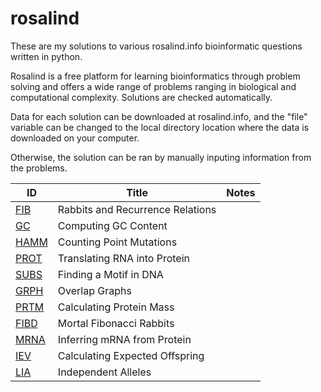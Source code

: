 # rosalind

These are my solutions to various rosalind.info bioinformatic questions written in python.

Rosalind is a free platform for learning bioinformatics through problem solving and offers a wide range of problems ranging in biological and computational complexity. Solutions are checked automatically.

Data for each solution can be downloaded at rosalind.info, and the "file" variable can be changed to the local directory location where the data is downloaded on your computer.

Otherwise, the solution can be ran by manually inputing information from the problems.

| ID   | Title                                          | Notes |
|------|------------------------------------------------|---------|
| [FIB](/fib)  | Rabbits and Recurrence Relations               |        |
| [GC](/gc)   | Computing GC Content                           |        |
| [HAMM](/hamm) | Counting Point Mutations                       |        |
| [PROT](/prot) | Translating RNA into Protein                   |        |
| [SUBS](/subs) | Finding a Motif in DNA                         |        |
| [GRPH](/grph) | Overlap Graphs                                 |        |
| [PRTM](/prtm) | Calculating Protein Mass                       |        |
| [FIBD](/fibd) | Mortal Fibonacci Rabbits                       |         |
| [MRNA](/mrna) | Inferring mRNA from Protein                    |         |
| [IEV](/iev)  | Calculating Expected Offspring                 |         |
| [LIA](/lia)  | Independent Alleles                            |         |